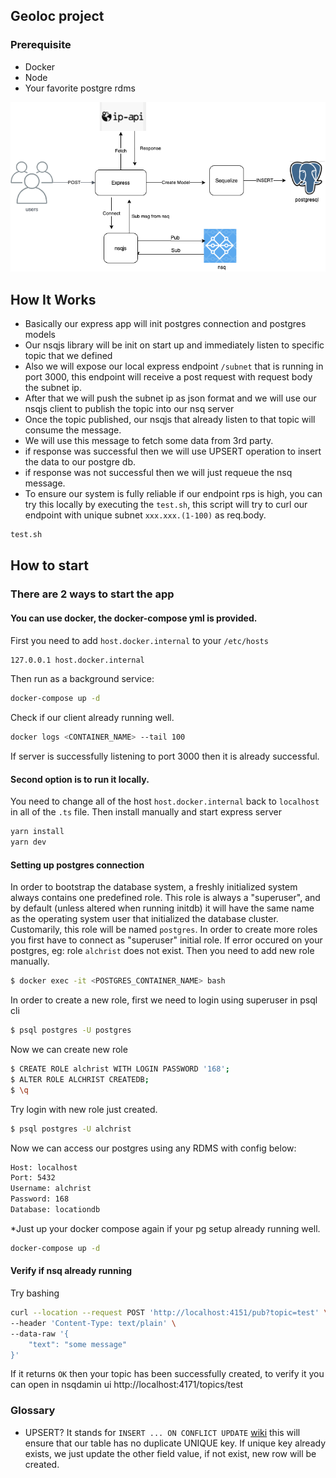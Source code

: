 ## Geoloc project

### Prerequisite
- Docker
- Node
- Your favorite postgre rdms

![Alt text](diagram.png?raw=true "Image 1")

## How It Works
- Basically our express app will init postgres connection and postgres models
- Our nsqjs library will be init on start up and immediately listen to specific topic that we defined
- Also we will expose our local express endpoint `/subnet` that is running in port 3000, this endpoint will receive a post request with request body the subnet ip.
- After that we will push the subnet ip as json format and we will use our nsqjs client to publish the topic into our nsq server
- Once the topic published, our nsqjs that already listen to that topic will consume the message.
- We will use this message to fetch some data from 3rd party.
- if response was successful then we will use UPSERT operation to insert the data to our postgre db.
- if response was not successful then we will just requeue the nsq message.
- To ensure our system is fully reliable if our endpoint rps is high, you can try this locally by executing the `test.sh`, this script will try to curl our endpoint with unique subnet `xxx.xxx.(1-100)` as req.body.
```bash
test.sh
```

## How to start

### There are 2 ways to start the app

#### You can use docker, the docker-compose yml is provided. 
First you need to add `host.docker.internal` to your `/etc/hosts`
```bash
127.0.0.1 host.docker.internal
```

Then run as a background service:
```bash
docker-compose up -d
```

Check if our client already running well.
```bash
docker logs <CONTAINER_NAME> --tail 100
```
If server is successfully listening to port 3000 then it is already successful.

#### Second option is to run it locally.
You need to change all of the host `host.docker.internal` back to `localhost` in all of the `.ts` file.
Then install manually and start express server
```bash
yarn install
yarn dev
```

#### Setting up postgres connection
In order to bootstrap the database system, a freshly initialized system always contains one predefined role. This role is always a "superuser", and by default (unless altered when running initdb) it will have the same name as the operating system user that initialized the database cluster. Customarily, this role will be named `postgres`. In order to create more roles you first have to connect as "superuser" initial role. If error occured on your postgres, eg: role `alchrist` does not exist. Then you need to add new role manually.

```bash
$ docker exec -it <POSTGRES_CONTAINER_NAME> bash
```
In order to create a new role, first we need to login using superuser in psql cli
```bash
$ psql postgres -U postgres
```
Now we can create new role
```bash
$ CREATE ROLE alchrist WITH LOGIN PASSWORD '168';
$ ALTER ROLE ALCHRIST CREATEDB;
$ \q
```
Try login with new role just created.
```bash
$ psql postgres -U alchrist
```
Now we can access our postgres using any RDMS with config below:
```bash
Host: localhost
Port: 5432
Username: alchrist
Password: 168
Database: locationdb
```

*Just up your docker compose again if your pg setup already running well. 
```bash
docker-compose up -d
```

#### Verify if nsq already running
Try bashing
```bash
curl --location --request POST 'http://localhost:4151/pub?topic=test' \
--header 'Content-Type: text/plain' \
--data-raw '{
	"text": "some message"
}'
```
If it returns `OK` then your topic has been successfully created, to verify it you can open in nsqdamin ui http://localhost:4171/topics/test

### Glossary
- UPSERT? It stands for `INSERT ... ON CONFLICT UPDATE` [wiki](https://wiki.postgresql.org/wiki/UPSERT) this will ensure that our table has no duplicate UNIQUE key. If unique key already exists, we just update the other field value, if not exist, new row will be created.
